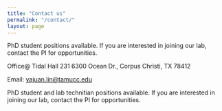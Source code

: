 ```yaml
---
title: "Contact us"
permalink: "/contact/"
layout: page
---
```


PhD student positions available. If you are interested in joining our lab, contact the PI for opportunities. 

Office@ Tidal Hall 231
6300 Ocean Dr.,
Corpus Christi, TX 78412

Email: yajuan.lin@tamucc.edu

PhD student and lab technitian positions available. If you are interested in joining our lab, contact the PI for opportunities. 
